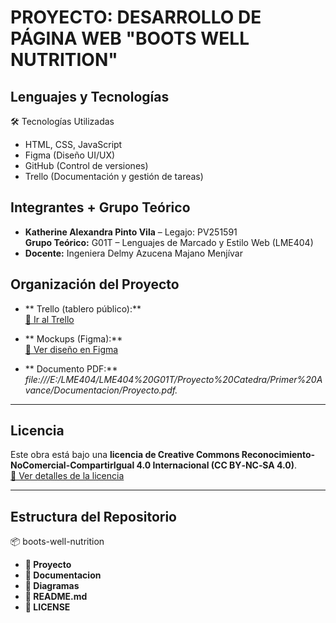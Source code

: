 # ​ PROYECTO: DESARROLLO DE PÁGINA WEB "BOOTS WELL NUTRITION"

## Lenguajes y Tecnologías

🛠️ Tecnologías Utilizadas

- HTML, CSS, JavaScript
- Figma (Diseño UI/UX)
- GitHub (Control de versiones)
- Trello (Documentación y gestión de tareas)

## Integrantes + Grupo Teórico

- **Katherine Alexandra Pinto Vila** – Legajo: PV251591  
**Grupo Teórico:** G01T – Lenguajes de Marcado y Estilo Web (LME404)  
- **Docente:** Ingeniera Delmy Azucena Majano Menjívar

## Organización del Proyecto

- ** Trello (tablero público):**  
  [🔗 Ir al Trello](https://trello.com/invite/b/68a6051541e22444a2cd8707/ATTIfe6dd777920b55a56689d37825ea7fc4FCB7179D/proyecto-boots-well-nutrition)

- ** Mockups (Figma):**  
  [🔗 Ver diseño en Figma](https://www.figma.com/design/forB8RrR43AjkTk0zWZRSE/Proyecto-Catedra---HTML?node-id=188-38&t=7OUSFOn8a39PvDjN-1)

- ** Documento PDF:**  
  _file:///E:/LME404/LME404%20G01T/Proyecto%20Catedra/Primer%20Avance/Documentacion/Proyecto.pdf._

---

## Licencia

Este obra está bajo una **licencia de Creative Commons Reconocimiento-NoComercial-CompartirIgual 4.0 Internacional (CC BY‑NC‑SA 4.0)**.  
[🔗 Ver detalles de la licencia](https://creativecommons.org/licenses/by-nc/4.0/) 

---

## Estructura del Repositorio

📦 boots-well-nutrition
- **📂 Proyecto**
- **📂 Documentacion**
- **📂 Diagramas**
- **📄 README.md**
- **📄 LICENSE**


